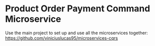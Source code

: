 # Product Order Payment Command Microservice

Use the main project to set up and use all the microservices together: https://github.com/viniciuslucas95/microservices-cqrs

